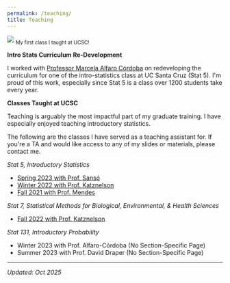```yaml
---
permalink: /teaching/
title: Teaching
---
```


<img src="{{ site.url }}{{ site.baseurl }}/assets/images/gradschool2.jpeg">
<sub>My first class I taught at UCSC!</sub>

**Intro Stats Curriculum Re-Development**

I worked with [Professor Marcela Alfaro Córdoba](https://malfaro2.github.io) on redeveloping the curriculum for one of the intro-statistics class at UC Santa Cruz (Stat 5).  I'm proud of this work, especially since Stat 5 is a class over 1200 students take every year. 

**Classes Taught at UCSC**

Teaching is arguably the most impactful part of my graduate training. I have especially enjoyed teaching introductory statistics.

The following are the classes I have served as a teaching assistant for.
If you're a TA and would like access to any of my slides or materials, please contact me.

*Stat 5, Introductory Statistics*

* [Spring 2023 with Prof. Sansó](/class_pages/stat5-s23/)
* [Winter 2022 with Prof. Katznelson](/class_pages/stat5-w22/)
* [Fall 2021 with Prof. Mendes](/class_pages/stat5-f21/)

*Stat 7, Statistical Methods for Biological, Environmental, & Health Sciences*

* [Fall 2022 with Prof. Katznelson](/class_pages/stat7-f22/)

*Stat 131, Introductory Probability*

* Winter 2023 with Prof. Alfaro-Córdoba (No Section-Specific Page)
* Summer 2023 with Prof. David Draper (No Section-Specific Page)

***


*Updated: Oct 2025*
